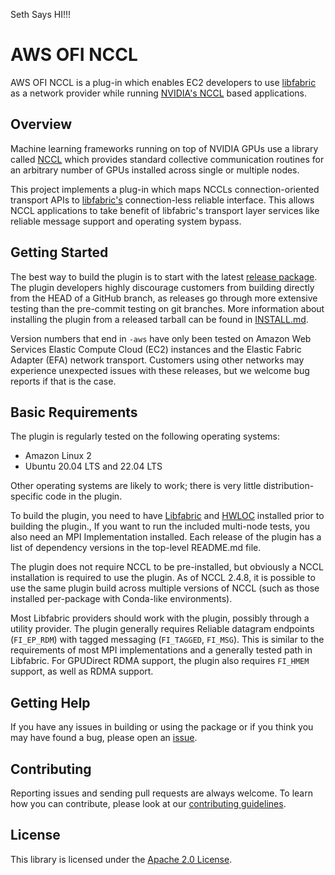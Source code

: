 Seth Says HI!!!

# AWS OFI NCCL

AWS OFI NCCL is a plug-in which enables EC2 developers to use
[libfabric](https://github.com/ofiwg/libfabric) as a network provider while
running [NVIDIA's NCCL](https://github.com/NVIDIA/nccl) based applications.

## Overview

Machine learning frameworks running on top of NVIDIA GPUs use a library called
[NCCL](https://developer.nvidia.com/nccl) which provides standard collective
communication routines for an arbitrary number of GPUs installed across single
or multiple nodes.

This project implements a plug-in which maps NCCLs connection-oriented
transport APIs to [libfabric's](https://ofiwg.github.io/libfabric/)
connection-less reliable interface. This allows NCCL applications to take
benefit of libfabric's transport layer services like reliable message support
and operating system bypass.

## Getting Started

The best way to build the plugin is to start with the latest [release
package](https://github.com/aws/aws-ofi-nccl/releases).  The plugin
developers highly discourage customers from building directly from the
HEAD of a GitHub branch, as releases go through more extensive testing
than the pre-commit testing on git branches. More information about installing
the plugin from a released tarball can be found in [INSTALL.md](INSTALL.md).

Version numbers that end in `-aws` have only been tested on Amazon Web
Services Elastic Compute Cloud (EC2) instances and the Elastic Fabric
Adapter (EFA) network transport.  Customers using other networks may
experience unexpected issues with these releases, but we welcome bug
reports if that is the case.

## Basic Requirements

The plugin is regularly tested on the following operating systems:

* Amazon Linux 2
* Ubuntu 20.04 LTS and 22.04 LTS

Other operating systems are likely to work; there is very little
distribution-specific code in the plugin.

To build the plugin, you need to have
[Libfabric](http://github.com/ofiwg/libfabric/) and
[HWLOC](https://www.open-mpi.org/projects/hwloc/) installed prior to
building the plugin., If you want to run the included multi-node
tests, you also need  an MPI Implementation installed.  Each release of the
plugin has a list of dependency versions in the top-level README.md
file.

The plugin does not require NCCL to be pre-installed, but obviously a
NCCL installation is required to use the plugin.  As of NCCL 2.4.8,
it is possible to use the same plugin build across multiple versions
of NCCL (such as those installed per-package with Conda-like environments).

Most Libfabric providers should work with the plugin, possibly through
a utility provider.  The plugin generally requires Reliable datagram
endpoints (`FI_EP_RDM`) with tagged messaging (`FI_TAGGED`, `FI_MSG`).
This is similar to the requirements of most MPI implementations and a
generally tested path in Libfabric.  For GPUDirect RDMA support, the
plugin also requires `FI_HMEM` support, as well as RDMA support.

## Getting Help

If you have any issues in building or using the package or if you think you may
have found a bug, please open an
[issue](https://github.com/aws/aws-ofi-nccl/issues).

## Contributing

Reporting issues and sending pull requests are always welcome. To learn how you
can contribute, please look at our
[contributing guidelines](CONTRIBUTING.md#contributing-guidelines).

## License

This library is licensed under the [Apache 2.0 License](LICENSE).
